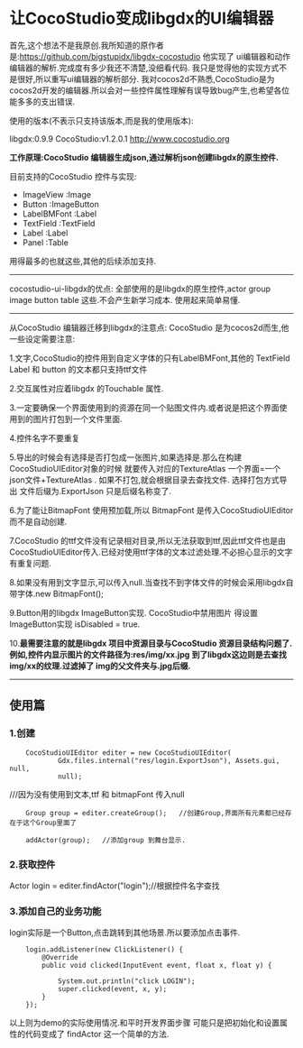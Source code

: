 # 让CocoStudio变成libgdx的UI编辑器


首先,这个想法不是我原创.我所知道的原作者是:https://github.com/bigstupidx/libgdx-cocostudio
他实现了 ui编辑器和动作编辑器的解析.完成度有多少我还不清楚,没细看代码.
我只是觉得他的实现方式不是很好,所以重写ui编辑器的解析部分.
我对cocos2d不熟悉,CocoStudio是为cocos2d开发的编辑器.所以会对一些控件属性理解有误导致bug产生,也希望各位能多多的支出错误.


使用的版本(不表示只支持该版本,而是我的使用版本):

libgdx:0.9.9
CocoStudio:v1.2.0.1  http://www.cocostudio.org

**工作原理:CocoStudio 编辑器生成json,通过解析json创建libgdx的原生控件.**


目前支持的CocoStudio 控件与实现:
* ImageView :Image
* Button     :ImageButton
* LabelBMFont :Label
* TextField    :TextField
* Label       :Label
* Panel       :Table

用得最多的也就这些,其他的后续添加支持.
  
-------------------------------

cocostudio-ui-libgdx的优点:
全部使用的是libgdx的原生控件,actor group image button table 这些.不会产生新学习成本.
使用起来简单易懂.


-------------------------------
从CocoStudio 编辑器迁移到libgdx的注意点:
CocoStudio 是为cocos2d而生,他一些设定需要注意:

1.文字,CocoStudio的控件用到自定义字体的只有LabelBMFont,其他的 TextField Label 和 button 的文本都只支持ttf文件

2.交互属性对应着libgdx 的Touchable 属性.

3.一定要确保一个界面使用到的资源在同一个贴图文件内.或者说是把这个界面使用到的图片打包到一个文件里面.

4.控件名字不要重复

5.导出的时候会有选择是否打包成一张图片,如果选择是.那么在构建CocoStudioUIEditor对象的时候 就要传入对应的TextureAtlas
一个界面=一个json文件+TextureAtlas . 如果不打包,就会根据目录去查找文件. 选择打包方式导出 文件后缀为.ExportJson 只是后缀名称变了.

6.为了能让BitmapFont 使用预加载,所以 BitmapFont 是传入CocoStudioUIEditor 而不是自动创建.

7.CocoStudio 的ttf文件没有记录相对目录,所以无法获取到ttf,因此ttf文件也是由CocoStudioUIEditor传入.已经对使用ttf字体的文本过滤处理.不必担心显示的文字有重复问题.

8.如果没有用到文字显示,可以传入null.当查找不到字体文件的时候会采用libgdx自带字体.new BitmapFont();

9.Button用的libgdx ImageButton实现. CocoStudio中禁用图片 得设置 ImageButton实现 isDisabled = true.

10.**最需要注意的就是libgdx 项目中资源目录与CocoStudio 资源目录结构问题了.例如,控件内显示图片的文件路径为:res/img/xx.jpg**
**到了libgdx这边则是去查找img/xx的纹理.过滤掉了 img的父文件夹与.jpg后缀.**


--------------------------------
## 使用篇

### 1.创建

		CocoStudioUIEditor editer = new CocoStudioUIEditor(
				Gdx.files.internal("res/login.ExportJson"), Assets.gui, null,
				null);

///因为没有使用到文本,ttf 和 bitmapFont 传入null

		Group group = editer.createGroup();   //创建Group,界面所有元素都已经存在于这个Group里面了
		
		addActor(group);   //添加group 到舞台显示.


### 2.获取控件
Actor login = editer.findActor("login");//根据控件名字查找

### 3.添加自己的业务功能

login实际是一个Button,点击跳转到其他场景.所以要添加点击事件.

		login.addListener(new ClickListener() {
			@Override
			public void clicked(InputEvent event, float x, float y) {

				System.out.println("click LOGIN");
				super.clicked(event, x, y);
			}
		});


以上则为demo的实际使用情况.和平时开发界面步骤 可能只是把初始化和设置属性的代码变成了 findActor 这一个简单的方法.

